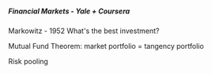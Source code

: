 ##### Financial Markets - Yale + Coursera

Markowitz - 1952
What's the best investment?

Mutual Fund Theorem:
market portfolio = tangency portfolio

Risk pooling